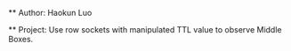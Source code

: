 **
Author: Haokun Luo

**
Project: Use row sockets with manipulated TTL value to observe Middle Boxes.
